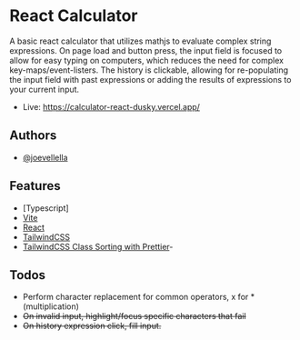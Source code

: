 # React Calculator

A basic react calculator that utilizes mathjs to evaluate complex string expressions. On page load and button press, the input field is focused to allow for easy typing on computers, which reduces the need for complex key-maps/event-listers. The history is clickable, allowing for re-populating the input field with past expressions or adding the results of expressions to your current input.

- Live: https://calculator-react-dusky.vercel.app/

## Authors

- [@joevellella](https://www.github.com/valhallaco)

## Features

- [Typescript]
- [Vite](https://vitest.dev/)
- [React](https://scrimba.com/learn/learnreact)
- [TailwindCSS](https://tailwindcss.com/)
- [TailwindCSS Class Sorting with Prettier](https://tailwindcss.com/blog/automatic-class-sorting-with-prettier)-

## Todos

- Perform character replacement for common operators, x for \* (multiplication)
- ~~On invalid input, highlight/focus specific characters that fail~~
- ~~On history expression click, fill input.~~
